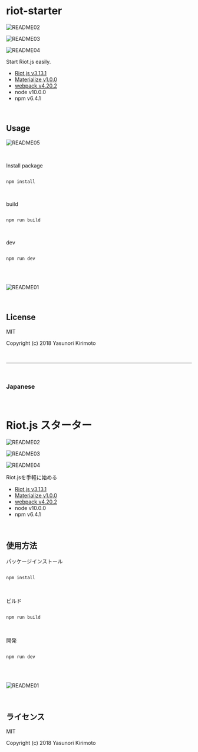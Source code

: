 # riot-starter

![README02](./img/README02.png)

![README03](./img/README03.png)

![README04](./img/README04.png)

Start Riot.js easily.  
- [Riot.js v3.13.1](http://riotjs.com)  
- [Materialize v1.0.0](http://materializecss.com)  
- [webpack v4.20.2](https://webpack.js.org)  
- node v10.0.0  
- npm v6.4.1  

<br/>

## Usage

![README05](./img/README05.png)

<br/>

Install package

```

npm install

```

<br>

build

```

npm run build

```

<br>

dev

```

npm run dev

```

<br/>
<br/>

![README01](./img/README01.gif)

<br/>

## License
MIT

Copyright (c) 2018 Yasunori Kirimoto

<br/>

---

<br/>

### Japanese

<br/>

# Riot.js スターター

![README02](./img/README02.png)

![README03](./img/README03.png)

![README04](./img/README04.png)

Riot.jsを手軽に始める
- [Riot.js v3.13.1](http://riotjs.com)  
- [Materialize v1.0.0](http://materializecss.com)  
- [webpack v4.20.2](https://webpack.js.org)  
- node v10.0.0  
- npm v6.4.1  

<br/>

##  使用方法

パッケージインストール

```

npm install

```

<br>

ビルド

```

npm run build

```

<br>

開発

```

npm run dev

```

<br/>
<br/>

![README01](./img/README01.gif)

<br/>

## ライセンス
MIT

Copyright (c) 2018 Yasunori Kirimoto

<br/>
